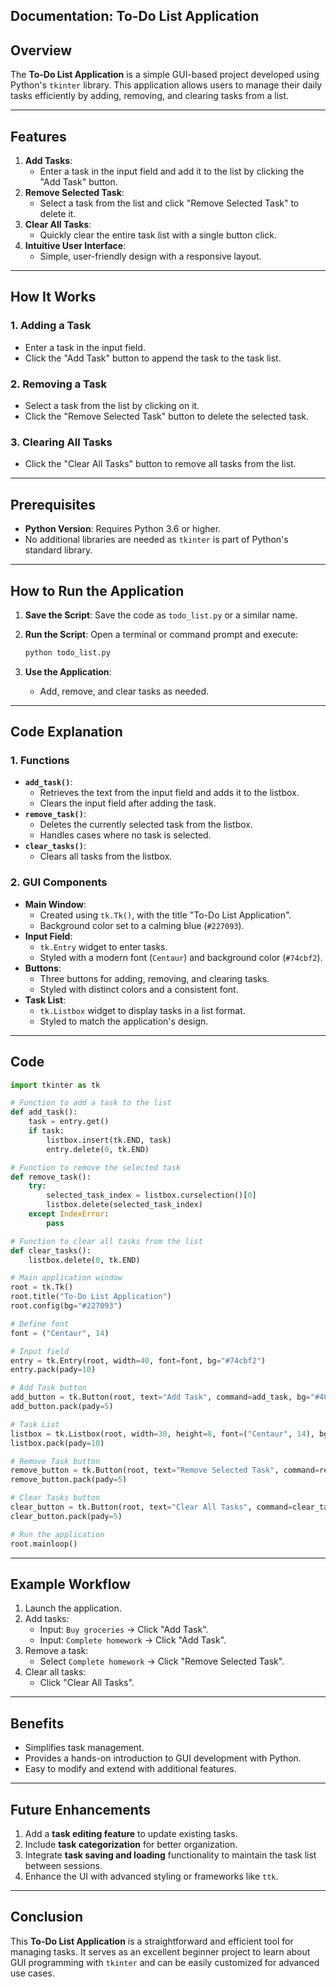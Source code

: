## **Documentation: To-Do List Application**

## **Overview**
The **To-Do List Application** is a simple GUI-based project developed using Python's `tkinter` library. This application allows users to manage their daily tasks efficiently by adding, removing, and clearing tasks from a list.

---

## **Features**
1. **Add Tasks**:
   - Enter a task in the input field and add it to the list by clicking the "Add Task" button.
2. **Remove Selected Task**:
   - Select a task from the list and click "Remove Selected Task" to delete it.
3. **Clear All Tasks**:
   - Quickly clear the entire task list with a single button click.
4. **Intuitive User Interface**:
   - Simple, user-friendly design with a responsive layout.

---

## **How It Works**

### **1. Adding a Task**
- Enter a task in the input field.
- Click the "Add Task" button to append the task to the task list.

### **2. Removing a Task**
- Select a task from the list by clicking on it.
- Click the "Remove Selected Task" button to delete the selected task.

### **3. Clearing All Tasks**
- Click the "Clear All Tasks" button to remove all tasks from the list.

---

## **Prerequisites**
- **Python Version**: Requires Python 3.6 or higher.
- No additional libraries are needed as `tkinter` is part of Python's standard library.

---

## **How to Run the Application**

1. **Save the Script**:
   Save the code as `todo_list.py` or a similar name.

2. **Run the Script**:
   Open a terminal or command prompt and execute:
   ```bash
   python todo_list.py
   ```

3. **Use the Application**:
   - Add, remove, and clear tasks as needed.

---

## **Code Explanation**

### **1. Functions**
- **`add_task()`**:
  - Retrieves the text from the input field and adds it to the listbox.
  - Clears the input field after adding the task.
- **`remove_task()`**:
  - Deletes the currently selected task from the listbox.
  - Handles cases where no task is selected.
- **`clear_tasks()`**:
  - Clears all tasks from the listbox.

### **2. GUI Components**
- **Main Window**:
  - Created using `tk.Tk()`, with the title "To-Do List Application".
  - Background color set to a calming blue (`#227093`).
- **Input Field**:
  - `tk.Entry` widget to enter tasks.
  - Styled with a modern font (`Centaur`) and background color (`#74cbf2`).
- **Buttons**:
  - Three buttons for adding, removing, and clearing tasks.
  - Styled with distinct colors and a consistent font.
- **Task List**:
  - `tk.Listbox` widget to display tasks in a list format.
  - Styled to match the application's design.

---

## **Code**
```python
import tkinter as tk

# Function to add a task to the list
def add_task():
    task = entry.get()
    if task:
        listbox.insert(tk.END, task)
        entry.delete(0, tk.END)

# Function to remove the selected task
def remove_task():
    try:
        selected_task_index = listbox.curselection()[0]
        listbox.delete(selected_task_index)
    except IndexError:
        pass

# Function to clear all tasks from the list
def clear_tasks():
    listbox.delete(0, tk.END)

# Main application window
root = tk.Tk()
root.title("To-Do List Application")
root.config(bg="#227093")

# Define font
font = ("Centaur", 14)

# Input field
entry = tk.Entry(root, width=40, font=font, bg="#74cbf2")
entry.pack(pady=10)

# Add Task button
add_button = tk.Button(root, text="Add Task", command=add_task, bg="#487d94", font=font)
add_button.pack(pady=5)

# Task List
listbox = tk.Listbox(root, width=30, height=8, font=("Centaur", 14), bg="#74cbf2")
listbox.pack(pady=10)

# Remove Task button
remove_button = tk.Button(root, text="Remove Selected Task", command=remove_task, bg="#487d94", font=font)
remove_button.pack(pady=5)

# Clear Tasks button
clear_button = tk.Button(root, text="Clear All Tasks", command=clear_tasks, bg="#487d94", font=font)
clear_button.pack(pady=5)

# Run the application
root.mainloop()
```

---

## **Example Workflow**
1. Launch the application.
2. Add tasks:
   - Input: `Buy groceries` → Click "Add Task".
   - Input: `Complete homework` → Click "Add Task".
3. Remove a task:
   - Select `Complete homework` → Click "Remove Selected Task".
4. Clear all tasks:
   - Click "Clear All Tasks".

---

## **Benefits**
- Simplifies task management.
- Provides a hands-on introduction to GUI development with Python.
- Easy to modify and extend with additional features.

---

## **Future Enhancements**
1. Add a **task editing feature** to update existing tasks.
2. Include **task categorization** for better organization.
3. Integrate **task saving and loading** functionality to maintain the task list between sessions.
4. Enhance the UI with advanced styling or frameworks like `ttk`.

---

## **Conclusion**
This **To-Do List Application** is a straightforward and efficient tool for managing tasks. It serves as an excellent beginner project to learn about GUI programming with `tkinter` and can be easily customized for advanced use cases.

